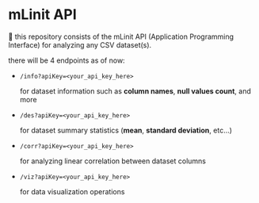 # mLinit API

🚀 this repository consists of the mLinit API (Application Programming Interface) for analyzing any CSV dataset(s).

there will be 4 endpoints as of now:

- `/info?apiKey=<your_api_key_here>`

    for dataset information such as **column names**, **null values count**, and more


- `/des?apiKey=<your_api_key_here>`

    for dataset summary statistics (**mean**, **standard deviation**, etc...)


- `/corr?apiKey=<your_api_key_here>`

    for analyzing linear correlation between dataset columns


- `/viz?apiKey=<your_api_key_here>`

    for data visualization operations